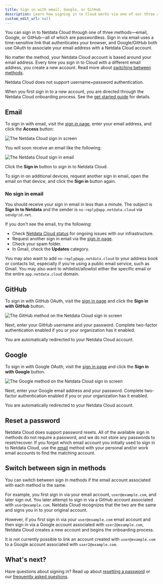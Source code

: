 ```yaml
---
title: Sign in with email, Google, or GitHub
description: Learn how signing in to Cloud works via one of our three authentication methods, plus some tips if you're having trouble signing in.
custom_edit_url: null
---
```


You can sign in to Netdata Cloud through one of three methods&mdash;email, Google, or GitHub&mdash;all of which are
passwordless. Sign in via email uses a time-sensitive link that authenticates your browser, and Google/GitHub both use
OAuth to associate your email address with a Netdata Cloud account.

No matter the method, your Netdata Cloud account is based around your email address. Every time you sign in to Cloud
with a different email address, you create a new account. Read more about [switching between
methods](#switch-between-sign-in-methods).

Netdata Cloud does not support username+password authentication.

When you first sign in to a new account, you are directed through the Netdata Cloud onboarding process. See the [get
started guide](/docs/cloud/get-started) for details.

## Email

To sign in with email, visit the [sign in page](https://app.netdata.cloud/sign-in?cloudRoute=/spaces), enter your email
address, and click the **Access** button:

![The Netdata Cloud sign in screen](/img/docs/cloud/signin_email-start.png)

You will soon receive an email like the following:

![The Netdata Cloud sign in email](/img/docs/cloud/signin_email-body.png)

Click the **Sign in** button to sign in to Netdata Cloud.

To sign in on additional devices, request another sign in email, open the email on that device, and click the **Sign
in** button again.

### No sign in email

You should receive your sign in email in less than a minute. The subject is **Sign In to Netdata** and the sender is
`no-reply@app.netdata.cloud` via `sendgrid.net`.

If you don't see the email, try the following:

-   Check [Netdata Cloud status](https://status.netdata.cloud) for ongoing issues with our infrastructure.
-   Request another sign in email via the [sign in page](https://app.netdata.cloud/sign-in?cloudRoute=/spaces).
-   Check your spam folder.
-   In Gmail, check the **Updates** category.

You may also want to add `no-reply@app.netdata.cloud` to your address book or contacts list, especially if you're using
a public email service, such as Gmail. You may also want to whitelist/allowlist either the specific email or the entire
`app.netdata.cloud` domain.

## GitHub

To sign in with GitHub OAuth, visit the [sign in page](https://app.netdata.cloud/sign-in?cloudRoute=/spaces) and click
the **Sign in with GitHub** button.

![The GitHub method on the Netdata Cloud sign in screen](/img/docs/cloud/signin_github-start.png)

Next, enter your GitHub username and your password. Complete two-factor authentication enabled if you or your
organization has it enabled.

You are automatically redirected to your Netdata Cloud account.

## Google

To sign in with Google OAuth, visit the [sign in page](https://app.netdata.cloud/sign-in?cloudRoute=/spaces) and click
the **Sign in with Google** button.

![The Google method on the Netdata Cloud sign in screen](/img/docs/cloud/signin_google-start.png)

Next, enter your Google email address and your password. Complete two-factor authentication enabled if you or your
organization has it enabled.

You are automatically redirected to your Netdata Cloud account.

## Reset a password

Netdata Cloud does support password resets. All of the available sign in methods do not require a password, and we do
not store any passwords to reset/recover. If you forgot which email account you initially used to sign in to Netdata
Cloud, use the [email](#email) method with your personal and/or work email accounts to find the matching account.

## Switch between sign in methods

You can switch between sign in methods if the email account associated with each method is the same.

For example, you first sign in via your email account, `user@example.com`, and later sign out. You later attempt to sign
in via a GitHub account associated with `user@example.com`. Netdata Cloud recognizes that the two are the same and signs
you in to your original account.

However, if you first sign in via your `user@example.com` email account and then sign in via a Google account associated
with `user2@example.com`, Netdata Cloud creates a new account and begins the onboarding process.

It is not currently possible to link an account created with `user@example.com` to a Google account associated with
`user2@example.com`.

## What's next? 

Have questions about signing in? Read up about [resetting a password](/docs/cloud/manage/recover-reset-password.md) or
our [frequently asked questions](/docs/cloud/faq-glossary).
